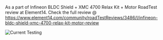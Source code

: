 As a part of Infineon BLDC Shield + XMC 4700 Relax Kit + Motor RoadTest review at Element14. Check the full review @ https://www.element14.com/community/roadTestReviews/3486/l/infineon-bldc-shield-xmc-4700-relax-kit-motor-review

![Current Testing](https://user-images.githubusercontent.com/52508011/101060783-c8d9c600-35b5-11eb-9d68-a7407d13ce40.jpg)
